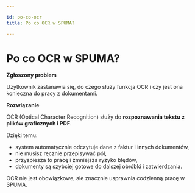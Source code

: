```yaml
---

id: po-co-ocr
title: Po co OCR w SPUMA?  

---
```


# Po co OCR w SPUMA?  

**Zgłoszony problem**  

Użytkownik zastanawia się, do czego służy funkcja OCR i czy jest ona konieczna do pracy z dokumentami.  

**Rozwiązanie**  

OCR (Optical Character Recognition) służy do **rozpoznawania tekstu z plików graficznych i PDF**.  

Dzięki temu:  

- system automatycznie odczytuje dane z faktur i innych dokumentów,  
- nie musisz ręcznie przepisywać pól,  
- przyspiesza to pracę i zmniejsza ryzyko błędów,  
- dokumenty są szybciej gotowe do dalszej obróbki i zatwierdzania.  

OCR nie jest obowiązkowe, ale znacznie usprawnia codzienną pracę w SPUMA.  
